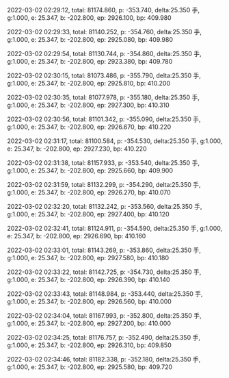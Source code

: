 2022-03-02 02:29:12, total: 81174.860, p: -353.740, delta:25.350 手, g:1.000, e: 25.347, b: -202.800, ep: 2926.100, bp: 409.980

2022-03-02 02:29:33, total: 81140.252, p: -354.760, delta:25.350 手, g:1.000, e: 25.347, b: -202.800, ep: 2925.080, bp: 409.980

2022-03-02 02:29:54, total: 81130.744, p: -354.860, delta:25.350 手, g:1.000, e: 25.347, b: -202.800, ep: 2923.380, bp: 409.780

2022-03-02 02:30:15, total: 81073.486, p: -355.790, delta:25.350 手, g:1.000, e: 25.347, b: -202.800, ep: 2925.810, bp: 410.200

2022-03-02 02:30:35, total: 81077.978, p: -355.180, delta:25.350 手, g:1.000, e: 25.347, b: -202.800, ep: 2927.300, bp: 410.310

2022-03-02 02:30:56, total: 81101.342, p: -355.090, delta:25.350 手, g:1.000, e: 25.347, b: -202.800, ep: 2926.670, bp: 410.220

2022-03-02 02:31:17, total: 81100.584, p: -354.530, delta:25.350 手, g:1.000, e: 25.347, b: -202.800, ep: 2927.230, bp: 410.220

2022-03-02 02:31:38, total: 81157.933, p: -353.540, delta:25.350 手, g:1.000, e: 25.347, b: -202.800, ep: 2925.660, bp: 409.900

2022-03-02 02:31:59, total: 81132.299, p: -354.290, delta:25.350 手, g:1.000, e: 25.347, b: -202.800, ep: 2926.270, bp: 410.070

2022-03-02 02:32:20, total: 81132.242, p: -353.560, delta:25.350 手, g:1.000, e: 25.347, b: -202.800, ep: 2927.400, bp: 410.120

2022-03-02 02:32:41, total: 81124.911, p: -354.590, delta:25.350 手, g:1.000, e: 25.347, b: -202.800, ep: 2926.690, bp: 410.160

2022-03-02 02:33:01, total: 81143.269, p: -353.860, delta:25.350 手, g:1.000, e: 25.347, b: -202.800, ep: 2927.580, bp: 410.180

2022-03-02 02:33:22, total: 81142.725, p: -354.730, delta:25.350 手, g:1.000, e: 25.347, b: -202.800, ep: 2926.390, bp: 410.140

2022-03-02 02:33:43, total: 81148.984, p: -353.440, delta:25.350 手, g:1.000, e: 25.347, b: -202.800, ep: 2926.560, bp: 410.000

2022-03-02 02:34:04, total: 81167.993, p: -352.800, delta:25.350 手, g:1.000, e: 25.347, b: -202.800, ep: 2927.200, bp: 410.000

2022-03-02 02:34:25, total: 81176.757, p: -352.490, delta:25.350 手, g:1.000, e: 25.347, b: -202.800, ep: 2926.310, bp: 409.850

2022-03-02 02:34:46, total: 81182.338, p: -352.180, delta:25.350 手, g:1.000, e: 25.347, b: -202.800, ep: 2925.580, bp: 409.720